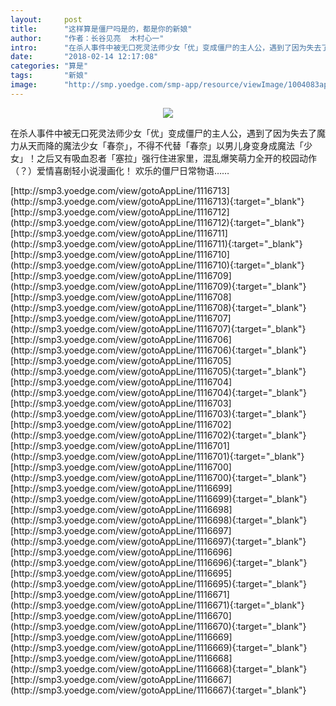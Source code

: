 ```yaml
---
layout:     post
title:      "这样算是僵尸吗是的，都是你的新娘"
author:     "作者：长谷见亮  木村心一"
intro:      "在杀人事件中被无口死灵法师少女「优」变成僵尸的主人公，遇到了因为失去了魔力从天而降的魔法少女「春奈」，不得不代替「春奈」以男儿身变身成魔法「少女」！之后又有吸血忍者「塞拉」强行住进家里，混乱爆笑萌力全开的校园动作（？）爱情喜剧轻小说漫画化！ 欢乐的僵尸日常物语……"
date:       "2018-02-14 12:17:08"
categories: "算是"
tags:       "新娘"
image:      "http://smp.yoedge.com/smp-app/resource/viewImage/1004083appline.png"
---
```

<div style="text-align: center">
<p><img src="http://smp.yoedge.com/smp-app/resource/viewImage/1004083appline.png"/></p>
</div>
<p class="post-meta">
<span>在杀人事件中被无口死灵法师少女「优」变成僵尸的主人公，遇到了因为失去了魔力从天而降的魔法少女「春奈」，不得不代替「春奈」以男儿身变身成魔法「少女」！之后又有吸血忍者「塞拉」强行住进家里，混乱爆笑萌力全开的校园动作（？）爱情喜剧轻小说漫画化！ 欢乐的僵尸日常物语……</span>
</p>
[http://smp3.yoedge.com/view/gotoAppLine/1116713](http://smp3.yoedge.com/view/gotoAppLine/1116713){:target="_blank"}
[http://smp3.yoedge.com/view/gotoAppLine/1116712](http://smp3.yoedge.com/view/gotoAppLine/1116712){:target="_blank"}
[http://smp3.yoedge.com/view/gotoAppLine/1116711](http://smp3.yoedge.com/view/gotoAppLine/1116711){:target="_blank"}
[http://smp3.yoedge.com/view/gotoAppLine/1116710](http://smp3.yoedge.com/view/gotoAppLine/1116710){:target="_blank"}
[http://smp3.yoedge.com/view/gotoAppLine/1116709](http://smp3.yoedge.com/view/gotoAppLine/1116709){:target="_blank"}
[http://smp3.yoedge.com/view/gotoAppLine/1116708](http://smp3.yoedge.com/view/gotoAppLine/1116708){:target="_blank"}
[http://smp3.yoedge.com/view/gotoAppLine/1116707](http://smp3.yoedge.com/view/gotoAppLine/1116707){:target="_blank"}
[http://smp3.yoedge.com/view/gotoAppLine/1116706](http://smp3.yoedge.com/view/gotoAppLine/1116706){:target="_blank"}
[http://smp3.yoedge.com/view/gotoAppLine/1116705](http://smp3.yoedge.com/view/gotoAppLine/1116705){:target="_blank"}
[http://smp3.yoedge.com/view/gotoAppLine/1116704](http://smp3.yoedge.com/view/gotoAppLine/1116704){:target="_blank"}
[http://smp3.yoedge.com/view/gotoAppLine/1116703](http://smp3.yoedge.com/view/gotoAppLine/1116703){:target="_blank"}
[http://smp3.yoedge.com/view/gotoAppLine/1116702](http://smp3.yoedge.com/view/gotoAppLine/1116702){:target="_blank"}
[http://smp3.yoedge.com/view/gotoAppLine/1116701](http://smp3.yoedge.com/view/gotoAppLine/1116701){:target="_blank"}
[http://smp3.yoedge.com/view/gotoAppLine/1116700](http://smp3.yoedge.com/view/gotoAppLine/1116700){:target="_blank"}
[http://smp3.yoedge.com/view/gotoAppLine/1116699](http://smp3.yoedge.com/view/gotoAppLine/1116699){:target="_blank"}
[http://smp3.yoedge.com/view/gotoAppLine/1116698](http://smp3.yoedge.com/view/gotoAppLine/1116698){:target="_blank"}
[http://smp3.yoedge.com/view/gotoAppLine/1116697](http://smp3.yoedge.com/view/gotoAppLine/1116697){:target="_blank"}
[http://smp3.yoedge.com/view/gotoAppLine/1116696](http://smp3.yoedge.com/view/gotoAppLine/1116696){:target="_blank"}
[http://smp3.yoedge.com/view/gotoAppLine/1116695](http://smp3.yoedge.com/view/gotoAppLine/1116695){:target="_blank"}
[http://smp3.yoedge.com/view/gotoAppLine/1116671](http://smp3.yoedge.com/view/gotoAppLine/1116671){:target="_blank"}
[http://smp3.yoedge.com/view/gotoAppLine/1116670](http://smp3.yoedge.com/view/gotoAppLine/1116670){:target="_blank"}
[http://smp3.yoedge.com/view/gotoAppLine/1116669](http://smp3.yoedge.com/view/gotoAppLine/1116669){:target="_blank"}
[http://smp3.yoedge.com/view/gotoAppLine/1116668](http://smp3.yoedge.com/view/gotoAppLine/1116668){:target="_blank"}
[http://smp3.yoedge.com/view/gotoAppLine/1116667](http://smp3.yoedge.com/view/gotoAppLine/1116667){:target="_blank"}


